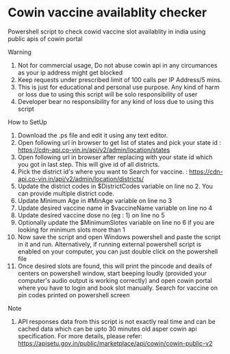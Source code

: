  # Cowin vaccine availablity checker
 Powershell script to check cowid vaccine slot availablity in india using public apis of cowin portal

 Warning
 1. Not for commercial usage, Do not abuse cowin api in any circumances as your ip address might get blocked
 2. Keep requests under prescribed limit of 100 calls per IP Address/5 mins.
 3. This is just for educational and personal use purpose. Any kind of harm or loss due to using this script will be solo responsibility of user
 4. Developer bear no responsibility for any kind of loss due to using this script

 How to SetUp
 1. Download the .ps file and edit it using any text editor.
 2. Open following url in browser to get list of states and pick your state id : https://cdn-api.co-vin.in/api/v2/admin/location/states
 3. Open following url in browser  after replacing <stateid> with your state id which you got in last step. This will give id of all districts. 
 4. Pick the district id's where you want to  Search for vaccine. : https://cdn-api.co-vin.in/api/v2/admin/location/districts/<stateid>
 5. Update the district codes in $DistrictCodes variable on line no 2. You can provide multiple district code.
 6. Update Minimum Age in #MinAge variable on line no 3
 7. Update desired vaccine name in $vaccineName variable on line no 4
 8. Update desired vaccine dose no (eg : 1) on line no 5
 9. Optionally update the $MinimumSlotes variable on line no 6 if you are looking for minimum slots more than 1
 9. Now save the script and open Windows powershell and paste the script in it and run. Alternatively, if running external powershell script is enabled on your computer,
 you can just double click on the powershell file
 10. Once desired slots are found, this will print the pincode and deails of centers on powershell window, start beeping loudly (provided your computer's audio output is 
 working correctly) and open cowin portal where you have to login and book slot manually. Search for vaccine on pin codes printed on powershell screen

 Note
 1. API responses data from this script is not exactly real time and can be cached data which can be upto 30 minutes old asper cowin api specification. For more details, please refer: https://apisetu.gov.in/public/marketplace/api/cowin/cowin-public-v2
